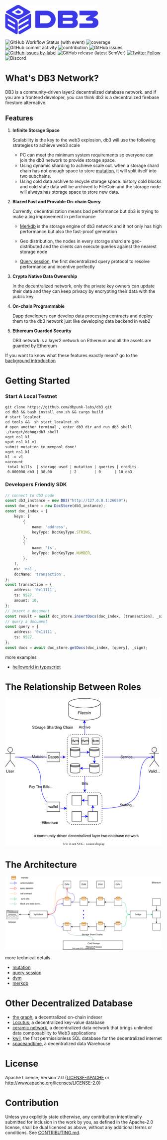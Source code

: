 ![db3_logo](./docs/images/db3_logo.png)

![GitHub Workflow Status (with event)](https://img.shields.io/github/actions/workflow/status/dbpunk-labs/db3/ci.yml?branch=main&style=flat-square)
![coverage](https://img.shields.io/codecov/c/github/dbpunk-labs/db3?style=flat-square)
![GitHub commit activity](https://img.shields.io/github/commit-activity/w/db3-teams/db3?style=flat-square)
![contribution](https://img.shields.io/github/contributors/dbpunk-labs/db3?style=flat-square)
![GitHub issues](https://img.shields.io/github/issues/db3-teams/db3?style=flat-square)
[![GitHub issues by-label](https://img.shields.io/github/issues/dbpunk-labs/db3/good%20first%20issue?style=flat-square)](https://github.com/dbpunk-labs/db3/issues?q=is%3Aopen+is%3Aissue+label%3A%22good+first+issue%22)
![GitHub release (latest SemVer)](https://img.shields.io/github/v/release/dbpunk-labs/db3?style=flat-square)
[![Twitter Follow](https://img.shields.io/twitter/follow/Db3Network?style=flat-square)](https://twitter.com/Db3Network)
![Discord](https://img.shields.io/discord/1025017851179962408?style=flat-square)


# What's DB3 Network?

DB3 is a community-driven layer2 decentralized database network. and if you are a frontend developer, you can think db3 is a decentralized firebase firestore alternative.

## Features

1. **Infinite Storage Space**

   Scalability is the key to the web3 explosion, db3 will use the following strategies to achieve web3 scale

    * PC can meet the minimum system requirements so everyone can join the db3 network to provide storage space.
    * Using dynamic sharding to achieve scale out. when a storage shard chain has not enough space to store [mutation](./docs/mutation.md), it will split itself into two subchains.
    * Using cold data archive to recycle storage space. history cold blocks and cold state data will be archived to FileCoin and the storage node will always has storage space to store new data.

2. **Blazed Fast and Provable On-chain Query**

   Currently, decentralization means bad performance but db3 is trying to make a big improvement in performance

	* [Merkdb](https://github.com/dbpunk-labs/db3/issues/100) is the storage engine of db3 network and it not only has high performance but also the fast-proof generation
	* Geo distribution, the nodes in every storage shard are geo-distributed and the clients can execute queries against the nearest storage node

    * [Query session](./docs/query.md), the first decentralized query protocol to resolve performance and incentive perfectly

3. **Crypto Native Data Ownership**

    In the decentralized network, only the private key owners can update their data and they can keep privacy by encrypting their data with the public key

4. **On-chain Programmable**

    Dapp developers can develop data processing contracts and deploy them to the db3 network just like developing data backend in web2

5. **Ethereum Guarded Security**

    DB3 network is a layer2 network on Ethereum and all the assets are guarded by Ethereum

If you want to know what these features exactly mean? go to the [background introduction](./docs/background.md)

# Getting Started

### Start A Local Testnet

```shell
git clone https://github.com/dbpunk-labs/db3.git
cd db3 && bash install_env.sh && cargo build
# start localnet
cd tools &&  sh start_localnet.sh
# open another terminal , enter db3 dir and run db3 shell
./target/debug/db3 shell
>get ns1 k1
>put ns1 k1 v1
submit mutation to mempool done!
>get ns1 k1
k1 -> v1
>account
 total bills  | storage used | mutation | queries | credits
 0.000000 db3 | 38.00        | 2        | 0      | 10 db3
```

### Developers Friendly SDK

```typescript
// connect to db3 node
const db3_instance = new DB3("http://127.0.0.1:26659");
const doc_store = new DocStore(db3_instance);
const doc_index = {
    keys: [
        {
            name: 'address',
            keyType: DocKeyType.STRING,
        },
        {
            name: 'ts',
            keyType: DocKeyType.NUMBER,
        },
    ],
    ns: 'ns1',
    docName: 'transaction',
};
const transaction = {
    address: '0x11111',
    ts: 9527,
    amount: 10,
};
// insert a document
const result = await doc_store.insertDocs(doc_index, [transaction], _sign, 1);
// query a document
const query = {
    address: '0x11111',
    ts: 9527,
};
const docs = await doc_store.getDocs(doc_index, [query], _sign);
```

more examples

* [helloworld in typescript](./examples/helloworld)


# The Relationship Between Roles

![relationship](./docs/images/db3-overview.svg)

# The Architecture

![arch](./docs/images/db3-architecture.svg)

more technical details
* [mutation](./docs/mutation.md)
* [query session](./docs/query.md)
* [dvm](./docs/dvm.md)
* [merkdb](https://github.com/dbpunk-labs/db3/issues/100)


# Other Decentralized Database

* [the graph](https://github.com/graphprotocol/graph-node), a decentralized on-chain indexer
* [Locutus](https://github.com/freenet/locutus), a decentralized key-value database
* [ceramic network](https://github.com/ceramicnetwork/ceramic), a decentralized data network that brings unlimited data composability to Web3 applications
* [kwil](https://github.com/kwilteam), the first permissionless SQL database for the decentralized internet
* [spaceandtime](https://www.spaceandtime.io/), a decentralized data Warehouse

# License
Apache License, Version 2.0
   ([LICENSE-APACHE](LICENSE-APACHE) or http://www.apache.org/licenses/LICENSE-2.0)

# Contribution

Unless you explicitly state otherwise, any contribution intentionally submitted
for inclusion in the work by you, as defined in the Apache-2.0 license, shall be
dual licensed as above, without any additional terms or conditions.
See [CONTRIBUTING.md](CONTRIBUTING.md).
